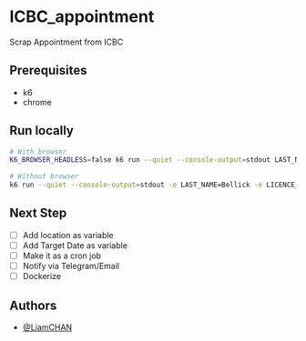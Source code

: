 # ICBC_appointment
Scrap Appointment from ICBC

## Prerequisites
- k6
- chrome

## Run locally

```bash
# With browser
K6_BROWSER_HEADLESS=false k6 run --quiet --console-output=stdout LAST_NAME=Bellick -e LICENCE_NUMBER=00123424 -e KEYWORD=Bellick -e TARGET_DATE=2024-12-01 icbc.js

# Without browser
k6 run --quiet --console-output=stdout -e LAST_NAME=Bellick -e LICENCE_NUMBER=00123424 -e KEYWORD=Bellick -e TARGET_DATE=2024-12-01 icbc.js
```

## Next Step
- [ ] Add location as variable
- [ ] Add Target Date as variable
- [ ] Make it as a cron job
- [ ] Notify via Telegram/Email
- [ ] Dockerize

## Authors

- [@LiamCHAN](https://github.com/lai2301/ICBC_appointment)
